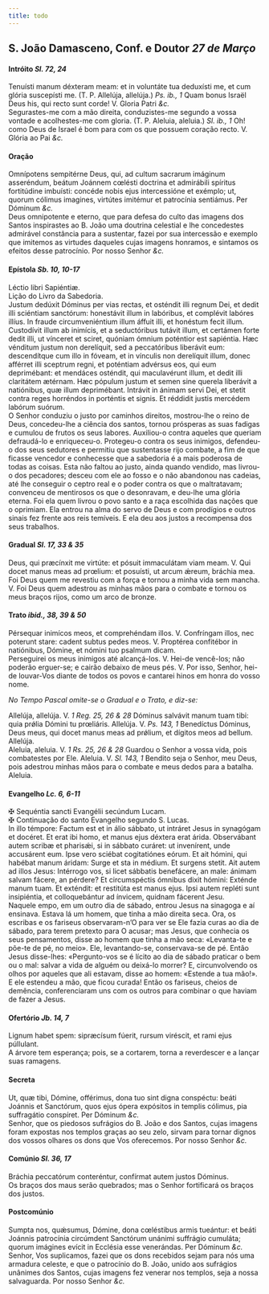 ```yaml
---
title: todo
---
```

<h2 class="text-center">S. João Damasceno, Conf. e Doutor <em>27 de Março</em></h2>

<h4 class="text-center">Intróito <em>Sl. 72, 24</em></h4>
<div class="container-fluid">
<div class="row">
<div class="dropcap text-justify">
Tenuísti manum déxteram meam: et in voluntáte tua deduxísti me, et cum glória suscepísti me. (T. P. Allelúja, allelúja.) <em>Ps. ib., 1</em> Quam bonus Israël Deus his, qui recto sunt corde!
V. Gloria Patri <em>&c.</em>
</div>
<div class="dropcap text-justify">
Segurastes-me com a mão direita, conduzistes-me segundo a vossa vontade e acolhestes-me com gloria. (T. P. Aleluia, aleluia.) <em>Sl. ib., 1</em> Oh! como Deus de Israel é bom para com os que possuem coração recto.
V. Glória ao Pai <em>&c.</em>
</div>
</div>
</div>

<h4 class="text-center">Oração</h4>
<div class="container-fluid">
<div class="row">
<div class="dropcap text-justify">
Omnípotens sempitérne Deus, qui, ad cultum sacrarum imáginum asseréndum, beátum Joánnem cœlésti doctrina et admirábili spíritus fortitúdine imbuísti: concéde nobis ejus intercessióne et exémplo; ut, quorum cólimus imagines, virtútes imitémur et patrocínia sentiámus. Per Dóminum <em>&c.</em>
</div>
<div class="dropcap text-justify">
Deus omnipotente e eterno, que para defesa do culto das imagens dos Santos inspirastes ao B. João uma doutrina celestial e lhe concedestes admirável constância para a sustentar, fazei por sua intercessão e exemplo que imitemos as virtudes daqueles cujas imagens honramos, e sintamos os efeitos desse patrocínio. Por nosso Senhor <em>&c.</em>
</div>
</div>
</div>

<h4 class="text-center">Epístola <em>Sb. 10, 10-17</em></h4>
<div class="container-fluid">
<div class="row">
<div class="text-justify">
Léctio libri Sapiéntiæ.
</div>
<div class="text-justify">
Lição do Livro da Sabedoria.
</div>
<div class="dropcap text-justify">
Justum dedúxit Dóminus per vias rectas, et osténdit illi regnum Dei, et dedit illi sciéntiam sanctórum: honestávit illum in labóribus, et complévit labóres illíus. In fraude circumveniéntium illum áffuit illi, et honéstum fecit illum. Custodívit illum ab inimícis, et a seductóribus tutávit illum, et certámen forte dedit illi, ut vínceret et sciret, quóniam ómnium poténtior est sapiéntia. Hæc vénditum justum non derelíquit, sed a peccatóribus liberávit eum: descendítque cum illo in fóveam, et in vínculis non derelíquit illum, donec afférret illi sceptrum regni, et poténtiam advérsus eos, qui eum deprimébant: et mendáces osténdit, qui maculavérunt illum, et dedit illi claritátem ætérnam. Hæc pópulum justum et semen sine querela liberávit a natiónibus, quæ illum deprimébant. Intrávit in ánimam servi Dei, et stetit contra reges horréndos in porténtis et signis. Et réddidit justis mercédem labórum suórum.
</div>
<div class="dropcap text-justify">
O Senhor conduziu o justo por caminhos direitos, mostrou-lhe o reino de Deus, concedeu-lhe a ciência dos santos, tornou prósperas as suas fadigas e cumulou de frutos os seus labores. Auxiliou-o contra aqueles que queriam defraudá-lo e enriqueceu-o. Protegeu-o contra os seus inimigos, defendeu-o dos seus sedutores e permitiu que sustentasse rijo combate, a fim de que ficasse vencedor e conhecesse que a sabedoria é a mais poderosa de todas as coisas. Esta não faltou ao justo, ainda quando vendido, mas livrou-o dos pecadores; desceu com ele ao fosso e o não abandonou nas cadeias, até lhe conseguir o ceptro real e o poder contra os que o maltratavam; convenceu de mentirosos os que o desonravam, e deu-lhe uma glória eterna. Foi ela quem livrou o povo santo e a raça escolhida das nações que o oprimiam. Ela entrou na alma do servo de Deus e com prodígios e outros sinais fez frente aos reis temíveis. E ela deu aos justos a recompensa dos seus trabalhos.
</div>
</div>
</div>

<h4 class="text-center">Gradual <em>Sl. 17, 33 & 35</em></h4>
<div class="container-fluid">
<div class="row">
<div class="dropcap text-justify">
Deus, qui præcínxit me virtúte: et pósuit immaculátam viam meam. V. Qui docet manus meas ad prœlium: et posuísti, ut arcum ǽreum, bráchia mea.
</div>
<div class="dropcap text-justify">
Foi Deus quem me revestiu com a força e tornou a minha vida sem mancha. V. Foi Deus quem adestrou as minhas mãos para o combate e tornou os meus braços rijos, como um arco de bronze.
</div>
</div>
</div>

<h4 class="text-center">Trato <em>ibid., 38, 39 & 50</em></h4>
<div class="container-fluid">
<div class="row">
<div class="dropcap text-justify">
Pérsequar inimícos meos, et comprehéndam illos. V. Confríngam illos, nec poterunt stare: cadent subtus pedes meos. V. Proptérea confitébor in natiónibus, Dómine, et nómini tuo psalmum dicam.
</div>
<div class="dropcap text-justify">
Perseguirei os meus inimigos até alcançá-los. V. Hei-de vencê-los; não poderão erguer-se; e cairão debaixo de meus pés. V. Por isso, Senhor, hei-de louvar-Vos diante de todos os povos e cantarei hinos em honra do vosso nome.
</div>
</div>
</div>

<em>No Tempo Pascal omite-se o Gradual e o Trato, e diz-se:</em>

<div class="container-fluid">
<div class="row">
<div class="text-justify">
Allelúja, allelúja. V. <em>1 Reg. 25, 26 & 28</em> Dóminus salvávit manum tuam tibi: quia prǿlia Dómini tu prœliáris. Allelúja. V. <em>Ps. 143, 1</em> Benedíctus Dóminus, Deus meus, qui docet manus meas ad prǿlium, et dígitos meos ad bellum. Allelúja.
</div>
<div class="text-justify">
Aleluia, aleluia. V. <em>1 Rs. 25, 26 & 28</em> Guardou o Senhor a vossa vida, pois combatestes por Ele. Aleluia. V. <em>Sl. 143, 1</em> Bendito seja o Senhor, meu Deus, pois adestrou minhas mãos para o combate e meus dedos para a batalha. Aleluia.
</div>
</div>
</div>

<h4 class="text-center">Evangelho <em>Lc. 6, 6-11</em></h4>
<div class="container-fluid">
<div class="row">
<div class="text-justify">
<span class="text-danger">&#10016;</span> Sequéntia sancti Evangélii secúndum Lucam.
</div>
<div class="text-justify">
<span class="text-danger">&#10016;</span> Continuação do santo Evangelho segundo S. Lucas.
</div>
<div class="dropcap text-justify">
In illo témpore: Factum est et in álio sábbato, ut intráret Jesus in synagógam et docéret. Et erat ibi homo, et manus ejus déxtera erat árida. Observábant autem scribæ et pharisǽi, si in sábbato curáret: ut invenírent, unde accusárent eum. Ipse vero sciébat cogitatiónes eórum. Et ait hómini, qui habébat manum áridam: Surge et sta in médium. Et surgens stetit. Ait autem ad illos Jesus: Intérrogo vos, si licet sábbatis benefácere, an male: ánimam salvam fácere, an pérdere? Et circumspéctis ómnibus dixit hómini: Exténde manum tuam. Et exténdit: et restitúta est manus ejus. Ipsi autem repléti sunt insipiéntia, et colloquebántur ad ínvicem, quidnam fácerent Jesu.
</div>
<div class="dropcap text-justify">
Naquele empo, em um outro dia de sábado, entrou Jesus na sinagoga e aí ensinava. Estava lá um homem, que tinha a mão direita seca. Ora, os escribas e os fariseus observaram-n’O para ver se Ele fazia curas ao dia de sábado, para terem pretexto para O acusar; mas Jesus, que conhecia os seus pensamentos, disse ao homem que tinha a mão seca: «Levanta-te e põe-te de pé, no meio». Ele, levantando-se, conservava-se de pé. Então Jesus disse-lhes: «Pergunto-vos se é lícito ao dia de sábado praticar o bem ou o mal: salvar a vida de alguém ou deixá-lo morrer? E, circunvolvendo os olhos por aqueles que ali estavam, disse ao homem: «Estende a tua mão!». E ele estendeu a mão, que ficou curada! Então os fariseus, cheios de demência, conferenciaram uns com os outros para combinar o que haviam de fazer a Jesus.
</div>
</div>
</div>

<h4 class="text-center">Ofertório <em>Jb. 14, 7</em></h4>
<div class="container-fluid">
<div class="row">
<div class="dropcap text-justify">
Lignum habet spem: sipræcísum fúerit, rursum viréscit, et rami ejus púllulant.
</div>
<div class="dropcap text-justify">
A árvore tem esperança; pois, se a cortarem, torna a reverdescer e a lançar suas ramagens.
</div>
</div>
</div>

<h4 class="text-center">Secreta</h4>
<div class="container-fluid">
<div class="row">
<div class="dropcap text-justify">
Ut, quæ tibi, Dómine, offérimus, dona tuo sint digna conspéctu: beáti Joánnis et Sanctórum, quos ejus ópera expósitos in templis cólimus, pia suffragátio conspíret. Per Dóminum <em>&c.</em>
</div>
<div class="dropcap text-justify">
Senhor, que os piedosos sufrágios do B. João e dos Santos, cujas imagens foram expostas nos templos graças ao seu zelo, sirvam para tornar dignos dos vossos olhares os dons que Vos oferecemos. Por nosso Senhor <em>&c.</em>
</div>
</div>
</div>

<h4 class="text-center">Comúnio <em>Sl. 36, 17</em></h4>
<div class="container-fluid">
<div class="row">
<div class="dropcap text-justify">
Bráchia peccatórum conteréntur, confírmat autem justos Dóminus.
</div>
<div class="dropcap text-justify">
Os braços dos maus serão quebrados; mas o Senhor fortificará os braços dos justos.
</div>
</div>
</div>

<h4 class="text-center">Postcomúnio</h4>
<div class="container-fluid">
<div class="row">
<div class="dropcap text-justify">
Sumpta nos, quǽsumus, Dómine, dona cœléstibus armis tueántur: et beáti Joánnis patrocínia circúmdent Sanctórum unánimi suffrágio cumuláta; quorum imágines evícit in Ecclésia esse venerándas. Per Dóminum <em>&c.</em>
</div>
<div class="dropcap text-justify">
Senhor, Vos suplicamos, fazei que os dons recebidos sejam para nós uma armadura celeste, e que o patrocínio do B. João, unido aos sufrágios unânimes dos Santos, cujas imagens fez venerar nos templos, seja a nossa salvaguarda. Por nosso Senhor <em>&c.</em>
</div>
</div>